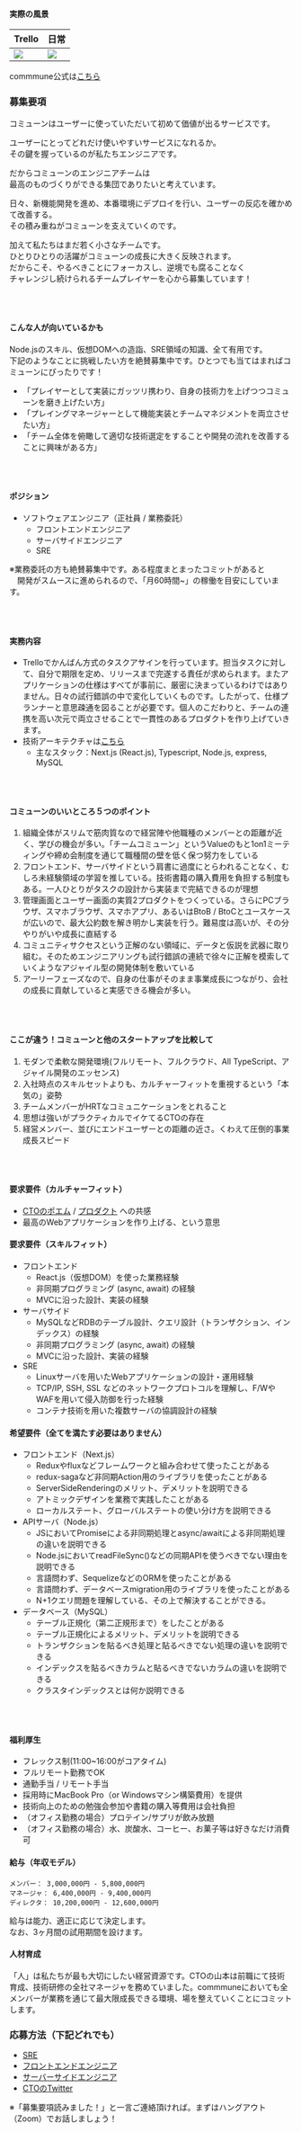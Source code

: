 #### 実際の風景

| Trello | 日常 |
| ---    |      ---|
|<img src="https://user-images.githubusercontent.com/6558862/67187545-665f4e00-f425-11e9-9d5f-871d37b57b9c.png" />|<img src="https://user-images.githubusercontent.com/6558862/67185954-f1d6e000-f421-11e9-966e-ccc0a02e3933.png" />|

commmune公式は[こちら](https://commmune.jp/)


### 募集要項
コミューンはユーザーに使っていただいて初めて価値が出るサービスです。

ユーザーにとってどれだけ使いやすいサービスになれるか。  
その鍵を握っているのが私たちエンジニアです。

だからコミューンのエンジニアチームは  
最高のものづくりができる集団でありたいと考えています。

日々、新機能開発を進め、本番環境にデプロイを行い、ユーザーの反応を確かめて改善する。  
その積み重ねがコミューンを支えていくのです。

加えて私たちはまだ若く小さなチームです。  
ひとりひとりの活躍がコミューンの成長に大きく反映されます。  
だからこそ、やるべきことにフォーカスし、逆境でも腐ることなく  
チャレンジし続けられるチームプレイヤーを心から募集しています！

<br>
<br>


#### こんな人が向いているかも
Node.jsのスキル、仮想DOMへの造詣、SRE領域の知識、全て有用です。  
下記のようなことに挑戦したい方を絶賛募集中です。ひとつでも当てはまればコミューンにぴったりです！
- 「プレイヤーとして実装にガッツリ携わり、自身の技術力を上げつつコミューンを磨き上げたい方」
- 「プレイングマネージャーとして機能実装とチームマネジメントを両立させたい方」
- 「チーム全体を俯瞰して適切な技術選定をすることや開発の流れを改善することに興味がある方」

<br>
<br>


#### ポジション
- ソフトウェアエンジニア（正社員 / 業務委託）
  - フロントエンドエンジニア
  - サーバサイドエンジニア
  - SRE

※業務委託の方も絶賛募集中です。ある程度まとまったコミットがあると  
　開発がスムースに進められるので、「月60時間~」の稼働を目安にしています。

<br>
<br>

#### 実務内容
- Trelloでかんばん方式のタスクアサインを行っています。担当タスクに対して、自分で期限を定め、リリースまで完遂する責任が求められます。またアプリケーションの仕様はすべてが事前に、厳密に決まっているわけではありません。日々の試行錯誤の中で変化していくものです。したがって、仕様プランナーと意思疎通を図ることが必要です。個人のこだわりと、チームの連携を高い次元で両立させることで一貫性のあるプロダクトを作り上げていきます。
- 技術アーキテクチャは[こちら](https://commmune.hatenablog.com/entry/commmune-architecture)
  - 主なスタック：Next.js (React.js), Typescript, Node.js, express, MySQL

<br>
<br>


#### コミューンのいいところ５つのポイント

1. 組織全体がスリムで筋肉質なので経営陣や他職種のメンバーとの距離が近く、学びの機会が多い。「チームコミューン」というValueのもと1on1ミーティングや締め会制度を通じて職種間の壁を低く保つ努力をしている
1. フロントエンド、サーバサイドという肩書に過度にとらわれることなく、むしろ未経験領域の学習を推している。技術書籍の購入費用を負担する制度もある。一人ひとりがタスクの設計から実装まで完結できるのが理想
1. 管理画面とユーザー画面の実質2プロダクトをつくっている。さらにPCブラウザ、スマホブラウザ、スマホアプリ、あるいはBtoB / BtoCとユースケースが広いので、最大公約数を解き明かし実装を行う。難易度は高いが、その分やりがいや成長に直結する
1. コミュニティサクセスという正解のない領域に、データと仮説を武器に取り組む。そのためエンジニアリングも試行錯誤の連続で徐々に正解を模索していくようなアジャイル型の開発体制を敷いている
1. アーリーフェーズなので、自身の仕事がそのまま事業成長につながり、会社の成長に貢献していると実感できる機会が多い。


<br>
<br>


#### ここが違う！コミューンと他のスタートアップを比較して

1. モダンで柔軟な開発環境(フルリモート、フルクラウド、All TypeScript、アジャイル開発のエッセンス)
1. 入社時点のスキルセットよりも、カルチャーフィットを重視するという「本気の」姿勢
1. チームメンバーがHRTなコミュニケーションをとれること
1. 思想は強いがプラクティカルでイケてるCTOの存在
1. 経営メンバー、並びにエンドユーザーとの距離の近さ。くわえて圧倒的事業成長スピード 



<br>
<br>


#### 要求要件（カルチャーフィット）
 - [CTOのポエム](/cto-poem.md) / [プロダクト](https://commmune.jp/) への共感
 - 最高のWebアプリケーションを作り上げる、という意思


#### 要求要件（スキルフィット）
 - フロントエンド
     - React.js（仮想DOM）を使った業務経験
     - 非同期プログラミング (async, await) の経験
     - MVCに沿った設計、実装の経験
 - サーバサイド
     - MySQLなどRDBのテーブル設計、クエリ設計（トランザクション、インデックス）の経験
     - 非同期プログラミング (async, await) の経験
     - MVCに沿った設計、実装の経験
- SRE
     - Linuxサーバを用いたWebアプリケーションの設計・運用経験
     - TCP/IP, SSH, SSL などのネットワークプロトコルを理解し、F/WやWAFを用いて侵入防御を行った経験
     - コンテナ技術を用いた複数サーバの協調設計の経験


#### 希望要件（全てを満たす必要はありません）
 - フロントエンド（Next.js）
     - Reduxやfluxなどフレームワークと組み合わせて使ったことがある
     - redux-sagaなど非同期Action用のライブラリを使ったことがある
     - ServerSideRenderingのメリット、デメリットを説明できる
     - アトミックデザインを業務で実践したことがある
     - ローカルステート、グローバルステートの使い分け方を説明できる
 - APIサーバ（Node.js）
     - JSにおいてPromiseによる非同期処理とasync/awaitによる非同期処理の違いを説明できる
     - Node.jsにおいてreadFileSync()などの同期APIを使うべきでない理由を説明できる
     - 言語問わず、SequelizeなどのORMを使ったことがある
     - 言語問わず、データベースmigration用のライブラリを使ったことがある
     - N+1クエリ問題を理解している、その上で解決することができる。
 - データベース（MySQL）
     - テーブル正規化（第二正規形まで）をしたことがある
     - テーブル正規化によるメリット、デメリットを説明できる
     - トランザクションを貼るべき処理と貼るべきでない処理の違いを説明できる
     - インデックスを貼るべきカラムと貼るべきでないカラムの違いを説明できる
     - クラスタインデックスとは何か説明できる

<br>
<br>

#### 福利厚生
* フレックス制(11:00~16:00がコアタイム)
* フルリモート勤務でOK
* 通勤手当 / リモート手当
* 採用時にMacBook Pro（or Windowsマシン構築費用）を提供
* 技術向上のための勉強会参加や書籍の購入等費用は会社負担
* （オフィス勤務の場合）プロテイン/サプリが飲み放題
* （オフィス勤務の場合）水、炭酸水、コーヒー、お菓子等は好きなだけ消費可


#### 給与（年収モデル）
```
メンバー： 3,000,000円 - 5,800,000円  
マネージャ： 6,400,000円 - 9,400,000円  
ディレクタ： 10,200,000円 - 12,600,000円  
```

給与は能力、適正に応じて決定します。  
なお、3ヶ月間の試用期間を設けます。


#### 人材育成
「人」は私たちが最も大切にしたい経営資源です。CTOの山本は前職にて技術育成、技術研修の全社マネージャを務めていました。commmuneにおいても全メンバーが業務を通じて最大限成長できる環境、場を整えていくことにコミットします。



### 応募方法（下記どれでも）
* [SRE](https://commmune-careers.studio.site/sre-engineer)
* [フロントエンドエンジニア](https://commmune-careers.studio.site/front-engineer)
* [サーバーサイドエンジニア](https://commmune-careers.studio.site/server-engineer)
* [CTOのTwitter](https://twitter.com/ay_at_commmune)

※「募集要項読みました！」と一言ご連絡頂ければ。まずはハングアウト（Zoom）でお話しましょう！
